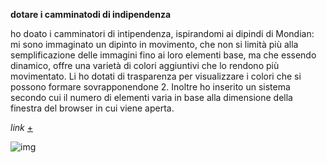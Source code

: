 
**dotare i camminatodi di indipendenza**

ho doato i camminatori di intipendenza, ispirandomi ai dipindi di Mondian: mi sono immaginato un dipinto in movimento, che non si limità più alla semplificazione delle immagini fino ai loro elementi base, ma che essendo dinamico, offre una varietà di colori aggiuntivi che lo rendono più movimentato. Li ho dotati di trasparenza per visualizzare i colori che si possono formare sovrapponendone 2. Inoltre ho inserito un sistema secondo cui il numero di elementi varia in base alla dimensione della finestra del browser in cui viene aperta.

_link_ [+](https://editor.p5js.org/peterbaru/full/waSIz5rM1)

![img](https://raw.githubusercontent.com/peterbaru/archive/master/peterbaru/Esercizi/3_camminatori_indipendenti/Camminatori-indipendenti_1/img1.png)
